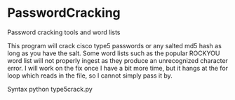 # PasswordCracking
Password cracking tools and word lists

This program will crack cisco type5 passwords or any salted md5 hash as long as you have the salt.
Some word lists such as the popular ROCKYOU word list will not properly ingest as they produce an 
unrecognized character error.  I will work on the fix once I have a bit more time, but it hangs at
the for loop which reads in the file, so I cannot simply pass it by.

Syntax python type5crack.py <salted hash> <path to word list>
